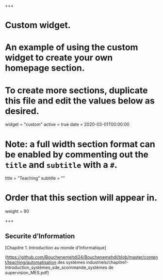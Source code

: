 +++
# Custom widget.
# An example of using the custom widget to create your own homepage section.
# To create more sections, duplicate this file and edit the values below as desired.
widget = "custom"
active = true
date = 2020-03-01T00:00:00

# Note: a full width section format can be enabled by commenting out the `title` and `subtitle` with a `#`.
title = "Teaching"
subtitle = ""

# Order that this section will appear in.
weight = 90

+++
## Securite  d’Information


[Chapitre 1. Introduction au monde d'Informatique]

(https://github.com/Bouchenemehdi24/Bouchenemehdi/blob/master/content/teaching/automatisation des systèmes industriels/chapitre1- Introduction_systèmes_sde_scommande_systèmes de supervision_MES.pdf)


</br>

